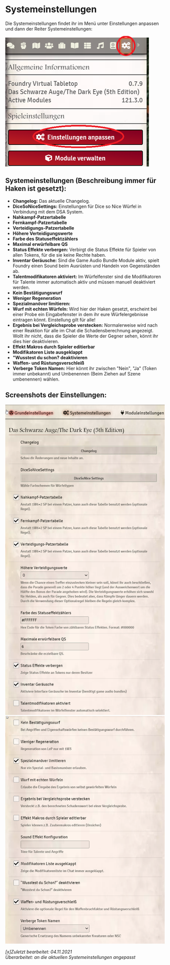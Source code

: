 # Systemeinstellungen
Die Systemeinstellungen findet ihr im Menü unter Einstellungen anpassen und dann der Reiter Systemeinstellungen:  
 
 ![Menü](images/de-systemeinstellungen_0.png)  
 
 ## Systemeinstellungen (Beschreibung immer für Haken ist gesetzt):  
* **Changelog:** Das aktuelle Changelog.
* **DiceSoNiceSettings:** Einstellungen für Dice so Nice Würfel in Verbindung mit dem DSA System.
* **Nahkampf-Patzertabelle** 
* **Fernkampf-Patzertabelle**
* **Verteidigungs-Patzertabelle** 
* **Höhere Verteidigungswerte**
* **Farbe des Statuseffektzählers**
* **Maximal erwürfelbare QS**
* **Status Effekte verbergen:** Verbirgt die Status Effekte für Spieler von allen Tokens, für die sie keine Rechte haben.
* **Inventar Geräusche:** Sind die Game Audio Bundle Module aktiv, spielt Foundry einen Sound beim Ausrüsten und Handeln von Gegenständen ab.  
* **Talentmodifikatoren aktiviert:** Im Würfelfenster sind die Modifikatoren für Talente immer automatisch aktiv und müssen manuell deaktiviert werden.
* **Kein Bestätigungswurf** 
* **Weniger Regeneration**
* **Spezialmanöver limitieren:**
* **Wurf mit echten Würfeln:** Wird hier der Haken gesetzt, erscheint bei einer Probe ein Eingabefenster in dem ihr eure Würfelergebnisse eintragen könnt. Einstellung gilt für alle!
* **Ergebnis bei Vergleichsprobe verstecken:** Normalerweise wird nach einer Reaktion für alle im Chat die Schadensberechnung angezeigt. Wollt ihr nicht, dass die Spieler die Werte der Gegner sehen, könnt ihr dies hier deaktivieren.
* **Effekt Makros durch Spieler editierbar**
* **Modifikatoren Liste ausgeklappt**
* **"Wusstest du schon? deaktivieren**
* **Waffen- und Rüstungsverschleiß**
* **Verberge Token Namen:** Hier könnt ihr zwischen "Nein", "Ja" (Token immer unbekannt) und Umbenennen (Beim Ziehen auf Szene umbenennen) wählen.

 ## Screenshots der Einstellungen:
 ![Systemeinstellugen1](images/de-systemeinstellungen_1.png) 
 ![Systemeinstellungen2](images/de-systemeinstellungen_2.png)

  *[x]Zuletzt bearbeitet: 04.11.2021*  
*Überarbeitet: an die aktuellen Systemeinstellungen angepasst*
